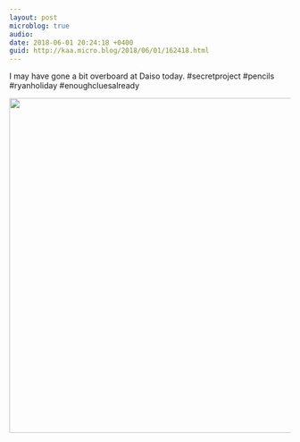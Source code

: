 ```yaml
---
layout: post
microblog: true
audio: 
date: 2018-06-01 20:24:18 +0400
guid: http://kaa.micro.blog/2018/06/01/162418.html
---
```

I may have gone a bit overboard at Daiso today. #secretproject #pencils #ryanholiday #enoughcluesalready

<img src="https://www.kaa.bz/uploads/2018/ee11f27c0f.jpg" width="600" height="600" />
